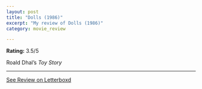 ```yaml
---
layout: post
title: "Dolls (1986)"
excerpt: "My review of Dolls (1986)"
category: movie_review

---
```


**Rating:** 3.5/5

Roald Dhal’s <i>Toy Story</i>

<hr>

[See Review on Letterboxd](https://boxd.it/24YCsT)
